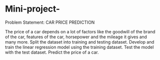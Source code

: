# Mini-project-
 Problem Statement: CAR PRICE PREDICTION

The price of a car depends on a lot of factors like the goodwill of the brand of the car, features
of the car, horsepower and the mileage it gives and many more. Split the dataset into training
and testing dataset.
Develop and train the linear regression model using the training dataset.
Test the model with the test dataset.
Predict the price of a car. 
